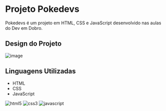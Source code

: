 # Projeto Pokedevs
Pokedevs é um projeto em HTML, CSS e JavaScript desenvolvido nas aulas do Dev em Dobro. 


## Design do Projeto
![image](https://github.com/user-attachments/assets/91af7373-876d-444b-a93c-95a812ce0820)


## Linguagens Utilizadas
- HTML
- CSS
- JavaScript

 ![html5](https://img.shields.io/badge/HTML5-E34F26?style=for-the-badge&logo=html5&logoColor=white) ![css3](https://img.shields.io/badge/css3-1572B6?style=for-the-badge&logo=css3&logoColor=white) ![javascript](https://img.shields.io/badge/Javascript-F7DF1E?style=for-the-badge&logo=javascript&logoColor=black) 
